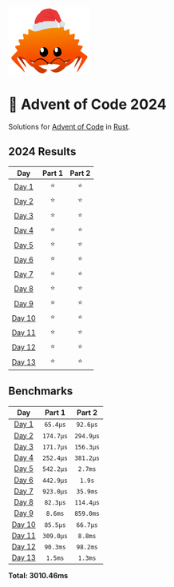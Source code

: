 <img src="./.assets/christmas_ferris.png" width="164">

# 🎄 Advent of Code 2024

Solutions for [Advent of Code](https://adventofcode.com/) in [Rust](https://www.rust-lang.org/).

<!--- advent_readme_stars table --->
## 2024 Results

| Day | Part 1 | Part 2 |
| :---: | :---: | :---: |
| [Day 1](https://adventofcode.com/2024/day/1) | ⭐ | ⭐ |
| [Day 2](https://adventofcode.com/2024/day/2) | ⭐ | ⭐ |
| [Day 3](https://adventofcode.com/2024/day/3) | ⭐ | ⭐ |
| [Day 4](https://adventofcode.com/2024/day/4) | ⭐ | ⭐ |
| [Day 5](https://adventofcode.com/2024/day/5) | ⭐ | ⭐ |
| [Day 6](https://adventofcode.com/2024/day/6) | ⭐ | ⭐ |
| [Day 7](https://adventofcode.com/2024/day/7) | ⭐ | ⭐ |
| [Day 8](https://adventofcode.com/2024/day/8) | ⭐ | ⭐ |
| [Day 9](https://adventofcode.com/2024/day/9) | ⭐ | ⭐ |
| [Day 10](https://adventofcode.com/2024/day/10) | ⭐ | ⭐ |
| [Day 11](https://adventofcode.com/2024/day/11) | ⭐ | ⭐ |
| [Day 12](https://adventofcode.com/2024/day/12) | ⭐ | ⭐ |
| [Day 13](https://adventofcode.com/2024/day/13) | ⭐ | ⭐ |
<!--- advent_readme_stars table --->

<!--- benchmarking table --->
## Benchmarks

| Day | Part 1 | Part 2 |
| :---: | :---: | :---:  |
| [Day 1](./src/bin/01.rs) | `65.4µs` | `92.6µs` |
| [Day 2](./src/bin/02.rs) | `174.7µs` | `294.9µs` |
| [Day 3](./src/bin/03.rs) | `171.7µs` | `156.3µs` |
| [Day 4](./src/bin/04.rs) | `252.4µs` | `381.2µs` |
| [Day 5](./src/bin/05.rs) | `542.2µs` | `2.7ms` |
| [Day 6](./src/bin/06.rs) | `442.9µs` | `1.9s` |
| [Day 7](./src/bin/07.rs) | `923.0µs` | `35.9ms` |
| [Day 8](./src/bin/08.rs) | `82.3µs` | `114.4µs` |
| [Day 9](./src/bin/09.rs) | `8.6ms` | `859.0ms` |
| [Day 10](./src/bin/10.rs) | `85.5µs` | `66.7µs` |
| [Day 11](./src/bin/11.rs) | `309.0µs` | `8.8ms` |
| [Day 12](./src/bin/12.rs) | `90.3ms` | `98.2ms` |
| [Day 13](./src/bin/13.rs) | `1.5ms` | `1.3ms` |

**Total: 3010.46ms**
<!--- benchmarking table --->
